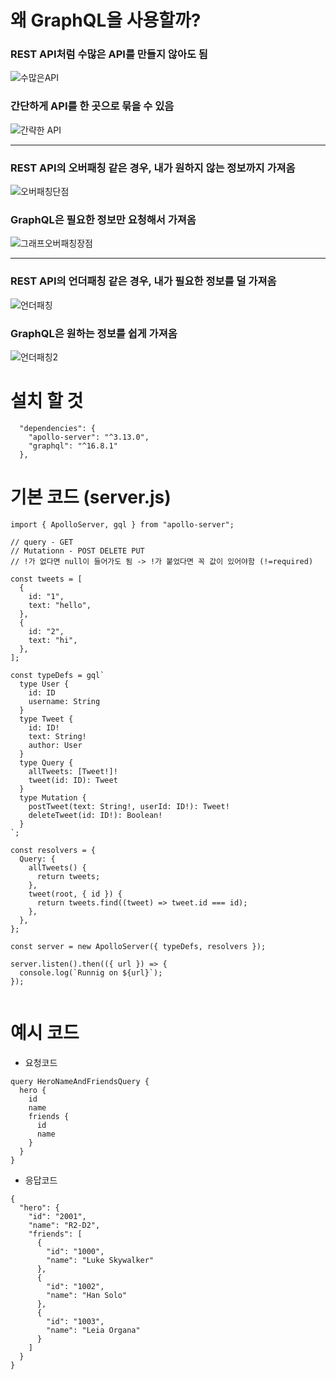 # 왜 GraphQL을 사용할까?

### REST API처럼 수많은 API를 만들지 않아도 됨
![수많은API](https://github.com/pyoja/graphql-study/assets/113084653/9c75d8ae-83de-41b0-b077-e8e2db3f51b3)

### 간단하게 API를 한 곳으로 묶을 수 있음
![간략한 API](https://github.com/pyoja/graphql-study/assets/113084653/72a6ba74-7739-4a9b-a050-724a536be75a)

---

### REST API의 오버패칭 같은 경우, 내가 원하지 않는 정보까지 가져옴
![오버패칭단점](https://github.com/pyoja/graphql-study/assets/113084653/673f4603-23d7-47b1-ba99-773298663a40)

### GraphQL은 필요한 정보만 요청해서 가져옴
![그래프오버패칭장점](https://github.com/pyoja/graphql-study/assets/113084653/37c774a0-eeca-4c70-9d58-415e4343e89a)

---

### REST API의 언더패칭 같은 경우, 내가 필요한 정보를 덜 가져옴
![언더패칭](https://github.com/pyoja/graphql-study/assets/113084653/6f56a227-61e3-4a42-b6ba-bc21d4054150)

### GraphQL은 원하는 정보를 쉽게 가져옴
![언더패칭2](https://github.com/pyoja/graphql-study/assets/113084653/80a2d6b2-2c09-4e97-b539-61ef8e76308a)

# 설치 할 것
```
  "dependencies": {
    "apollo-server": "^3.13.0",
    "graphql": "^16.8.1"
  },
```

# 기본 코드 (server.js)
```
import { ApolloServer, gql } from "apollo-server";

// query - GET
// Mutationn - POST DELETE PUT
// !가 없다면 null이 들어가도 됨 -> !가 붙었다면 꼭 값이 있어야함 (!=required)

const tweets = [
  {
    id: "1",
    text: "hello",
  },
  {
    id: "2",
    text: "hi",
  },
];

const typeDefs = gql`
  type User {
    id: ID
    username: String
  }
  type Tweet {
    id: ID!
    text: String!
    author: User
  }
  type Query {
    allTweets: [Tweet!]!
    tweet(id: ID): Tweet
  }
  type Mutation {
    postTweet(text: String!, userId: ID!): Tweet!
    deleteTweet(id: ID!): Boolean!
  }
`;

const resolvers = {
  Query: {
    allTweets() {
      return tweets;
    },
    tweet(root, { id }) {
      return tweets.find((tweet) => tweet.id === id);
    },
  },
};

const server = new ApolloServer({ typeDefs, resolvers });

server.listen().then(({ url }) => {
  console.log(`Runnig on ${url}`);
});


```


# 예시 코드

- 요청코드
```
query HeroNameAndFriendsQuery {
  hero {
    id
    name
    friends {
      id
      name
    }
  }
}
```

- 응답코드
```
{
  "hero": {
    "id": "2001",
    "name": "R2-D2",
    "friends": [
      {
        "id": "1000",
        "name": "Luke Skywalker"
      },
      {
        "id": "1002",
        "name": "Han Solo"
      },
      {
        "id": "1003",
        "name": "Leia Organa"
      }
    ]
  }
}
```
